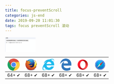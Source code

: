 ```yaml
---
title: focus-preventScroll
categories: js-end
date: 2019-09-20 11:01:30
tags: focus preventScroll 滚动
---
```


<img src="https://raw.githubusercontent.com/xiaosongread/github-xiaosongread-hexo/master/img-folder/focus.gif" width="100"/>


<img src="https://raw.githubusercontent.com/xiaosongread/github-xiaosongread-hexo/master/img-folder/icon/chrome.png" width="40" hegiht="40" align=center /> |<img src="https://raw.githubusercontent.com/xiaosongread/github-xiaosongread-hexo/master/img-folder/icon/firefox.png" width="40" hegiht="40" align=center />|<img src="https://raw.githubusercontent.com/xiaosongread/github-xiaosongread-hexo/master/img-folder/icon/ie.png" width="40" hegiht="40" align=center />|<img src="https://raw.githubusercontent.com/xiaosongread/github-xiaosongread-hexo/master/img-folder/icon/edge.png" width="40" hegiht="40" align=center />|<img src="https://raw.githubusercontent.com/xiaosongread/github-xiaosongread-hexo/master/img-folder/icon/opera.png" width="40" hegiht="40" align=center />|<img src="https://raw.githubusercontent.com/xiaosongread/github-xiaosongread-hexo/master/img-folder/icon/safari.png" width="40" hegiht="40" align=center />
---|:--:|:--:|:--:|:--:|:--:
64+ ✔|68+ ✔|68+ ✔|68+ ✔|68+ ✔|68+ ✔